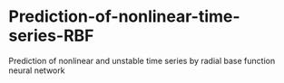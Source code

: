 # Prediction-of-nonlinear-time-series-RBF
Prediction of nonlinear and unstable time series by radial base function neural network
